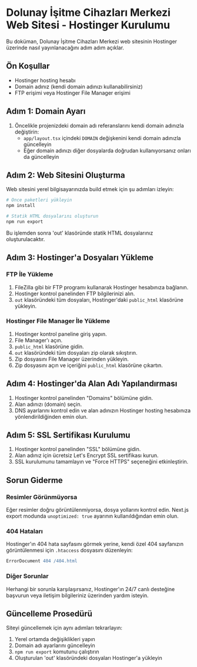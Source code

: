 # Dolunay İşitme Cihazları Merkezi Web Sitesi - Hostinger Kurulumu

Bu doküman, Dolunay İşitme Cihazları Merkezi web sitesinin Hostinger üzerinde nasıl yayınlanacağını adım adım açıklar.

## Ön Koşullar

- Hostinger hosting hesabı
- Domain adınız (kendi domain adınızı kullanabilirsiniz)
- FTP erişimi veya Hostinger File Manager erişimi

## Adım 1: Domain Ayarı

1. Öncelikle projenizdeki domain adı referanslarını kendi domain adınızla değiştirin:
   - `app/layout.tsx` içindeki `DOMAIN` değişkenini kendi domain adınızla güncelleyin
   - Eğer domain adınızı diğer dosyalarda doğrudan kullanıyorsanız onları da güncelleyin

## Adım 2: Web Sitesini Oluşturma

Web sitesini yerel bilgisayarınızda build etmek için şu adımları izleyin:

```bash
# Önce paketleri yükleyin
npm install

# Statik HTML dosyalarını oluşturun
npm run export
```

Bu işlemden sonra 'out' klasöründe statik HTML dosyalarınız oluşturulacaktır.

## Adım 3: Hostinger'a Dosyaları Yükleme

### FTP İle Yükleme

1. FileZilla gibi bir FTP programı kullanarak Hostinger hesabınıza bağlanın.
2. Hostinger kontrol panelinden FTP bilgilerinizi alın.
3. `out` klasöründeki tüm dosyaları, Hostinger'daki `public_html` klasörüne yükleyin.

### Hostinger File Manager İle Yükleme

1. Hostinger kontrol paneline giriş yapın.
2. File Manager'ı açın.
3. `public_html` klasörüne gidin.
4. `out` klasöründeki tüm dosyaları zip olarak sıkıştırın.
5. Zip dosyasını File Manager üzerinden yükleyin.
6. Zip dosyasını açın ve içeriğini `public_html` klasörüne çıkartın.

## Adım 4: Hostinger'da Alan Adı Yapılandırması

1. Hostinger kontrol panelinden "Domains" bölümüne gidin.
2. Alan adınızı (domain) seçin.
3. DNS ayarlarını kontrol edin ve alan adınızın Hostinger hosting hesabınıza yönlendirildiğinden emin olun.

## Adım 5: SSL Sertifikası Kurulumu

1. Hostinger kontrol panelinden "SSL" bölümüne gidin.
2. Alan adınız için ücretsiz Let's Encrypt SSL sertifikası kurun.
3. SSL kurulumunu tamamlayın ve "Force HTTPS" seçeneğini etkinleştirin.

## Sorun Giderme

### Resimler Görünmüyorsa

Eğer resimler doğru görüntülenmiyorsa, dosya yollarını kontrol edin. Next.js export modunda `unoptimized: true` ayarının kullanıldığından emin olun.

### 404 Hataları

Hostinger'ın 404 hata sayfasını görmek yerine, kendi özel 404 sayfanızın görüntülenmesi için `.htaccess` dosyasını düzenleyin:

```apache
ErrorDocument 404 /404.html
```

### Diğer Sorunlar

Herhangi bir sorunla karşılaşırsanız, Hostinger'ın 24/7 canlı desteğine başvurun veya iletişim bilgileriniz üzerinden yardım isteyin.

## Güncelleme Prosedürü

Siteyi güncellemek için aynı adımları tekrarlayın:

1. Yerel ortamda değişiklikleri yapın
2. Domain adı ayarlarını güncelleyin
3. `npm run export` komutunu çalıştırın
4. Oluşturulan 'out' klasöründeki dosyaları Hostinger'a yükleyin 